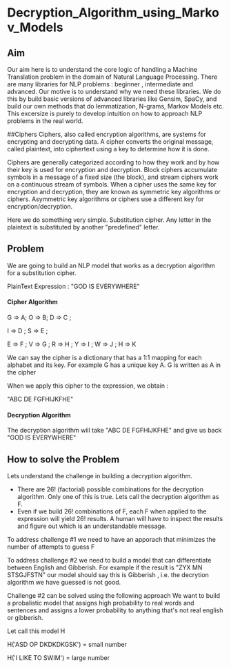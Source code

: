 # Decryption_Algorithm_using_Markov_Models

## Aim
Our aim here is to understand the core logic of handling a Machine Translation problem in the domain of  Natural Language Processing.
There are many libraries for NLP problems : beginner , intermediate and advanced. Our motive is to understand why we need these libraries.
We do this by build basic versions of advanced libraries like Gensim, SpaCy, and build our own methods that do lemmatization, N-grams, Markov Models etc.
This excersize is purely to develop intuition on how to approach NLP problems in the real world. 

##Ciphers
Ciphers, also called encryption algorithms, are systems for encrypting and decrypting data. A cipher converts the original message, called plaintext, into ciphertext using a key to determine how it is done.

Ciphers are generally categorized according to how they work and by how their key is used for encryption and decryption. Block ciphers accumulate symbols in a message of a fixed size (the block), and stream ciphers work on a continuous stream of symbols. 
When a cipher uses the same key for encryption and decryption, they are known as symmetric key algorithms or ciphers. Asymmetric key algorithms or ciphers use a different key for encryption/decryption.

Here we do something very simple. Substitution cipher. Any letter in the plaintext is substituted by another "predefined" letter.

## Problem
We are going to build an NLP model that works as a decryption algorithm for a substitution cipher.

PlainText Expression : "GOD IS EVERYWHERE"

#### Cipher Algorithm

G => A; O => B; D => C ; 

I => D ; S => E ; 

E => F ; V => G ; R => H ; Y => I ; W => J ; H => K 

We can say the cipher is a dictionary that has a 1:1 mapping for each alphabet and its key. For example G has a unique key A. G is written as A in the cipher

When we apply this cipher to the expression, we obtain :

"ABC DE FGFHIJKFHE"


#### Decryption Algorithm
The decryption algorithm will take "ABC DE FGFHIJKFHE" and give us back "GOD IS EVERYWHERE"  


## How to solve the Problem 

Lets understand the challenge in building a decryption algorithm.
-   There are 26! (factorial) possible combinations for the decryption algorithm. Only one of this is true. Lets call the decryption algorithm as F.
-   Even if we build 26! combinations of F, each F when applied to the expression will yield 26! results. A human will have to inspect the results and figure out which is an understandable message.

To address challenge #1 we need to have an apporach that minimizes the number of attempts to guess F

To address challenge #2 we need to build a model that can differentiate between English and Gibberish.
For example if the result is "ZYX MN STSGJFSTN" our model should say this is Gibberish , i.e. the decrytion algorithm we have guessed is not good. 

Challenge #2 can be solved using the following approach 
We want to build a probalistic model that assigns high probability to real words and sentences and assigns a lower probability to anything that's not real english or gibberish.

Let call this model H

H('ASD OP DKDKDKGSK') = small number

H('I LIKE TO SWIM') = large number
